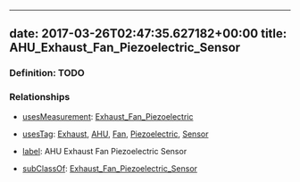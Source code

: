
---
date: 2017-03-26T02:47:35.627182+00:00
title: AHU_Exhaust_Fan_Piezoelectric_Sensor
---
### Definition: TODO

### Relationships

* [usesMeasurement](https://brickschema.org/schema/1.0/BrickFrame#usesMeasurement): [Exhaust_Fan_Piezoelectric](https://brickschema.org/schema/1.0/Brick#Exhaust_Fan_Piezoelectric)

* [usesTag](https://brickschema.org/schema/1.0/BrickFrame#usesTag): [Exhaust](https://brickschema.org/schema/1.0/BrickTag#Exhaust), [AHU](https://brickschema.org/schema/1.0/BrickTag#AHU), [Fan](https://brickschema.org/schema/1.0/BrickTag#Fan), [Piezoelectric](https://brickschema.org/schema/1.0/BrickTag#Piezoelectric), [Sensor](https://brickschema.org/schema/1.0/BrickTag#Sensor)

* [label](http://www.w3.org/2000/01/rdf-schema#label): AHU Exhaust Fan Piezoelectric Sensor

* [subClassOf](http://www.w3.org/2000/01/rdf-schema#subClassOf): [Exhaust_Fan_Piezoelectric_Sensor](https://brickschema.org/schema/1.0/Brick#Exhaust_Fan_Piezoelectric_Sensor)
